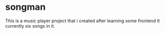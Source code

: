 # songman
This is a music player project that i created after learning some frontend
It currently six songs in it.
